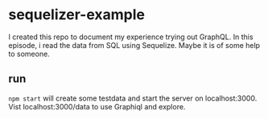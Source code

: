 # sequelizer-example
I created this repo to document my experience trying out GraphQL. 
In this episode, i read the data from SQL using Sequelize.
Maybe it is of some help to someone.

## run
`npm start` will create some testdata and start the server on localhost:3000. Vist localhost:3000/data to use Graphiql and explore.
